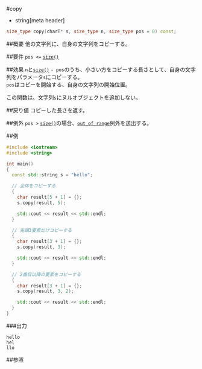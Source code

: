 #copy
* string[meta header]

```cpp
size_type copy(charT* s, size_type n, size_type pos = 0) const;
```

##概要
他の文字列に、自身の文字列をコピーする。


##要件
`pos <=` [`size()`](./size.md)


##効果
`n`と[`size()`](./size.md) `- pos`のうち、小さい方をコピーする長さとして、自身の文字列をパラメータ`s`にコピーする。  
`pos`はコピーを開始する、自身の文字列の開始位置。  

この関数は、文字列`s`にヌルオブジェクトを追加しない。


##戻り値
コピーした長さを返す。


##例外
`pos >` [`size()`](./size.md)の場合、[`out_of_range`](/reference/stdexcept.md)例外を送出する。


##例
```cpp
#include <iostream>
#include <string>

int main()
{
  const std::string s = "hello";

  // 全体をコピーする
  {
    char result[5 + 1] = {};
    s.copy(result, 5);

    std::cout << result << std::endl;
  }

  // 先頭3要素だけコピーする
  {
    char result[3 + 1] = {};
    s.copy(result, 3);

    std::cout << result << std::endl;
  }

  // 2番目以降の要素をコピーする
  {
    char result[3 + 1] = {};
    s.copy(result, 3, 2);

    std::cout << result << std::endl;
  }
}
```

###出力
```
hello
hel
llo
```

##参照

